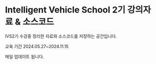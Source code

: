 # Intelligent Vehicle School 2기 강의자료 & 소스코드
IVS2기 수강중 정리한 자료와 소스코드를 저장하는 공간입니다.

교육 기간 2024.05.27~2024.11.15

매일 업데이트 됩니다.
